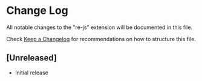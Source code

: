 # Change Log

All notable changes to the "re-js" extension will be documented in this file.

Check [Keep a Changelog](http://keepachangelog.com/) for recommendations on how to structure this file.

## [Unreleased]

- Initial release